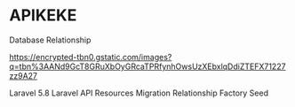 # APIKEKE

Database Relationship

https://encrypted-tbn0.gstatic.com/images?q=tbn%3AANd9GcT8GRuXbOyGRcaTPRfynhOwsUzXEbxlqDdiZTEFX71227zz9A27

Laravel 5.8
Laravel API Resources
Migration
Relationship
Factory
Seed
